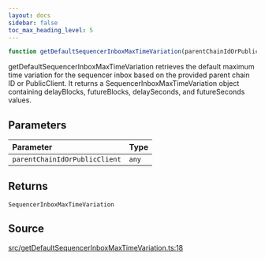```yaml
---
layout: docs
sidebar: false
toc_max_heading_level: 5
---
```


```ts
function getDefaultSequencerInboxMaxTimeVariation(parentChainIdOrPublicClient: any): SequencerInboxMaxTimeVariation
```

getDefaultSequencerInboxMaxTimeVariation retrieves the default maximum time
variation for the sequencer inbox based on the provided parent chain ID or
PublicClient. It returns a SequencerInboxMaxTimeVariation object
containing delayBlocks, futureBlocks, delaySeconds, and futureSeconds values.

## Parameters

| Parameter | Type |
| :------ | :------ |
| `parentChainIdOrPublicClient` | `any` |

## Returns

`SequencerInboxMaxTimeVariation`

## Source

[src/getDefaultSequencerInboxMaxTimeVariation.ts:18](https://github.com/OffchainLabs/arbitrum-orbit-sdk/blob/9d5595a042e42f7d6b9af10a84816c98ea30f330/src/getDefaultSequencerInboxMaxTimeVariation.ts#L18)
